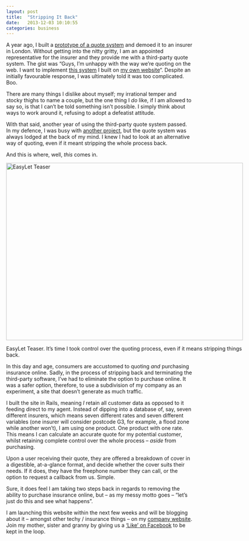 ```yaml
---
layout: post
title:  "Stripping It Back"
date:   2013-12-03 10:10:55
categories: business
---
```

<p>A year ago, I built a <a href="http://landlord-insurance.herokuapp.com/" title="Quote System Prototype">prototype of a quote system</a> and demoed it to an insurer in London. Without getting into the nitty gritty, I am an appointed representative for the insurer and they provide me with a third-party quote system. The gist was &#8220;Guys, I&#8217;m unhappy with the way we&#8217;re quoting on the web. I want to implement <a href="http://landlord-insurance.herokuapp.com/" title="Quote System Protoype">this system</a> I built on <a href="http://brokersdirect.co.uk" title="Brokers Direct">my own website</a>&#8220;. Despite an initially favourable response, I was ultimately told it was too complicated. Boo.</p>
<p>There are many things I dislike about myself; my irrational temper and stocky thighs to name a couple, but the one thing I <em>do</em> like, if I am allowed to say so, is that I can&#8217;t be told something isn&#8217;t possible. I simply think about ways to work around it, refusing to adopt a defeatist attitude.</p>
<p>With that said, another year of using the third-party quote system passed. In my defence, I was busy with <a href="http://lodgerapp.co.uk" title="Lodger">another project</a>, but the quote system was always lodged at the back of my mind. I knew I had to look at an alternative way of quoting, even if it meant stripping the whole process back.</p>
<p>And this is where, well, <em>this</em> comes in.</p>
<div id="attachment_277" style="width: 650px" class="wp-caption aligncenter"><a href="http://iamashley.co.uk/blog/wp-content/uploads/2013/12/easylet.app-640x480.png" rel="fancybox[276]"><img src="http://iamashley.co.uk/blog/wp-content/uploads/2013/12/easylet.app-640x480.png" alt="EasyLet Teaser" width="640" height="480" class="size-full wp-image-277" /></a><p class="wp-caption-text">EasyLet Teaser. It&#8217;s time I took control over the quoting process, even if it means stripping things back.</p></div>
<p>In this day and age, consumers are accustomed to quoting <em>and</em> purchasing insurance online. Sadly, in the process of stripping back and terminating the third-party software, I&#8217;ve had to eliminate the option to purchase online. It was a safer option, therefore, to use a subdivision of my company as an experiment, a site that doesn&#8217;t generate as much traffic.</p>
<p>I built the site in Rails, meaning <em>I</em> retain all customer data as opposed to it feeding direct to my agent. Instead of dipping into a database of, say, seven different insurers, which means seven different rates and seven different variables (one insurer will consider postcode G3, for example, a flood zone while another won&#8217;t), I am using one product. One product with one rate. This means I can calculate an accurate quote for my potential customer, whilst retaining complete control over the whole process – <em>aside</em> from purchasing.</p>
<p>Upon a user receiving their quote, they are offered a breakdown of cover in a digestible, at-a-glance format, and decide whether the cover suits their needs. If it does, they have the freephone number they can call, or the option to request a callback from us. Simple.</p>
<p>Sure, it does feel I am taking two steps back in regards to removing the ability to purchase insurance online, but – as my messy motto goes – &#8220;let&#8217;s just do this and see what happens&#8221;.</p>
<p>I am launching this website within the next few weeks and will be blogging about it – amongst other techy /  insurance things – on my <a href="http://brokersdirect.co.uk/blog" title="Brokers Direct Blog">company website</a>. Join my mother, sister and granny by giving us a <a href="https://www.facebook.com/pages/Brokers-Direct/292253017545284?ref=hl" title="Brokers Direct on Facebook">&#8216;Like&#8217; on Facebook</a> to be kept in the loop.</p>